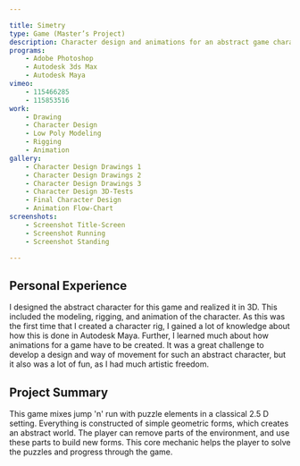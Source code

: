 ```yaml
---

title: Simetry
type: Game (Master’s Project)
description: Character design and animations for an abstract game character.
programs:
    - Adobe Photoshop
    - Autodesk 3ds Max
    - Autodesk Maya
vimeo:
    - 115466285
    - 115853516
work:
    - Drawing
    - Character Design
    - Low Poly Modeling
    - Rigging
    - Animation
gallery:
    - Character Design Drawings 1
    - Character Design Drawings 2
    - Character Design Drawings 3
    - Character Design 3D-Tests
    - Final Character Design
    - Animation Flow-Chart
screenshots:
    - Screenshot Title-Screen
    - Screenshot Running
    - Screenshot Standing

---
```


## Personal Experience
I designed the abstract character for this game and realized it in 3D. This included the modeling, rigging, and 
animation of the character. As this was the first time that I created a character rig, I gained a lot of knowledge about 
how this is done in Autodesk Maya. Further, I learned much about how animations for a game have to be created. It was a 
great challenge to develop a design and way of movement for such an abstract character, but it also was a lot of fun, as 
I had much artistic freedom.

## Project Summary
This game mixes jump 'n' run with puzzle elements in a classical 2.5 D setting. Everything is constructed of simple 
geometric forms, which creates an abstract world. The player can remove parts of the environment, and use these parts to 
build new forms. This core mechanic helps the player to solve the puzzles and progress through the game.
